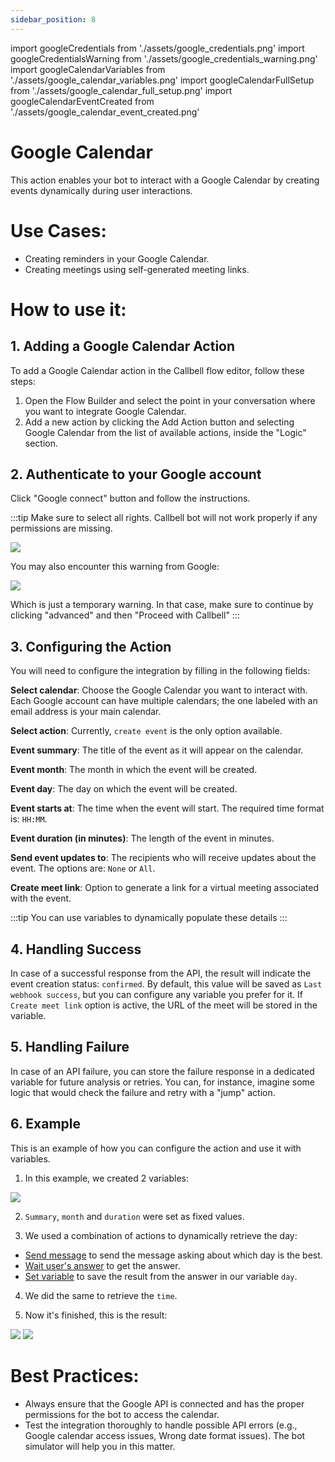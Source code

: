```yaml
---
sidebar_position: 8
---
```


import googleCredentials from './assets/google_credentials.png'
import googleCredentialsWarning from './assets/google_credentials_warning.png'
import googleCalendarVariables from './assets/google_calendar_variables.png'
import googleCalendarFullSetup from './assets/google_calendar_full_setup.png'
import googleCalendarEventCreated from './assets/google_calendar_event_created.png'

# Google Calendar

This action enables your bot to interact with a Google Calendar by creating events dynamically during user interactions.

# Use Cases:

- Creating reminders in your Google Calendar.
- Creating meetings using self-generated meeting links.

# How to use it:

## 1. Adding a Google Calendar Action

To add a Google Calendar action in the Callbell flow editor, follow these steps:

1. Open the Flow Builder and select the point in your conversation where you want to integrate Google Calendar.
2. Add a new action by clicking the Add Action button and selecting Google Calendar from the list of available actions, inside the "Logic" section.

## 2. Authenticate to your Google account

Click "Google connect" button and follow the instructions.

:::tip
Make sure to select all rights. Callbell bot will not work properly if any permissions are missing.

<div class="text--center">
    <img src={googleCredentials} width={500} />
</div>

You may also encounter this warning from Google:

<div class="text--center">
    <img src={googleCredentialsWarning} width={500} />
</div>

Which is just a temporary warning. In that case, make sure to continue by clicking "advanced" and then "Proceed with Callbell"
:::

## 3. Configuring the Action

You will need to configure the integration by filling in the following fields:

**Select calendar**: Choose the Google Calendar you want to interact with. Each Google account can have multiple calendars; the one labeled with an email address is your main calendar.

**Select action**: Currently, `create event` is the only option available.

**Event summary**: The title of the event as it will appear on the calendar.

**Event month**: The month in which the event will be created.

**Event day**: The day on which the event will be created.

**Event starts at**: The time when the event will start. The required time format is: `HH:MM`.

**Event duration (in minutes)**: The length of the event in minutes.

**Send event updates to**: The recipients who will receive updates about the event. The options are: `None` or `All`.

**Create meet link**: Option to generate a link for a virtual meeting associated with the event.

:::tip
You can use variables to dynamically populate these details
:::

## 4. Handling Success

In case of a successful response from the API, the result will indicate the event creation status: `confirmed`. By default, this value will be saved as `Last webhook success`, but you can configure any variable you prefer for it. If `Create meet link` option is active, the URL of the meet will be stored in the variable.

## 5. Handling Failure

In case of an API failure, you can store the failure response in a dedicated variable for future analysis or retries.
You can, for instance, imagine some logic that would check the failure and retry with a "jump" action.

## 6. Example

This is an example of how you can configure the action and use it with variables.

1. In this example, we created 2 variables:

<img src={googleCalendarVariables} width={500} />

2. `Summary`, `month` and `duration` were set as fixed values.

3. We used a combination of actions to dynamically retrieve the day:

- [Send message](/bot/editor/actions/interaction/send_message) to send the message asking about which day is the best.
- [Wait user's answer](/bot/editor/actions/interaction/wait_user_answer) to get the answer.
- [Set variable](/bot/editor/actions/logic/set_variable) to save the result from the answer in our variable `day`.

4. We did the same to retrieve the `time`.

5. Now it's finished, this is the result:

<img src={googleCalendarFullSetup} width={500} />

<img src={googleCalendarEventCreated} width={500} />

# Best Practices:

- Always ensure that the Google API is connected and has the proper permissions for the bot to access the calendar.
- Test the integration thoroughly to handle possible API errors (e.g., Google calendar access issues, Wrong date format issues). The bot simulator will help you in this matter.